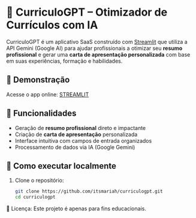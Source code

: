 # 💼 CurriculoGPT – Otimizador de Currículos com IA

CurriculoGPT é um aplicativo SaaS construído com [Streamlit](https://streamlit.io/) que utiliza a API Gemini (Google AI) para ajudar profissionais a otimizar seu **resumo profissional** e gerar uma **carta de apresentação personalizada** com base em suas experiências, formação e habilidades.

## 🚀 Demonstração

Acesse o app online: [STREAMLIT](https://streamlit.io/)

## 🧠 Funcionalidades

- Geração de **resumo profissional** direto e impactante
- Criação de **carta de apresentação** personalizada
- Interface intuitiva com campos de entrada organizados
- Processamento de dados via IA (Google Gemini)

## 🔧 Como executar localmente

1. Clone o repositório:
   ```bash
   git clone https://github.com/itsmariah/curriculogpt.git
   cd curriculogpt

📜 Licença:
Este projeto é apenas para fins educacionais.
